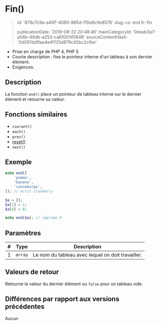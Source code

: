 Fin()
=====

> id: '879c7c9a-a497-4080-865d-f15e6c9e8578'
> slug:
> 	cs: end
> 	fr: fin
> 
> publicationDate: '2019-08-22 20:48:46'
> mainCategoryId: '0eeab3a7-a54b-46db-a253-ca6100145648'
> sourceContentHash: '2d097dd1fae4e4f125d879c92bc2cfbe'

- Prise en charge de PHP 4, PHP 5
- Courte description : fixe le pointeur interne d'un tableau à son dernier élément.
- Exigences.

Description
--------------------------

La fonction `end()` place un pointeur de tableau interne sur le dernier élément et retourne sa valeur.

Fonctions similaires
--------------------------

- `courant()`
- `each()`
- `prev()`
- <a href="/reset">reset()</a>
- `next()`

Exemple
--------------------------

```php
echo end([
    'pomme',
    'banane',
    'canneberge',
]); // écrit cranberry
```



```php
$a = [];
$a[1] = 1;
$a[0] = 0;

echo end($a); // imprime 0
```

Paramètres
--------------------------

| # | Type | Description |
| --- | ------- | ----- |
| 1 | `array` | Le nom du tableau avec lequel on doit travailler. |

Valeurs de retour
--------------------------

Retourne la valeur du dernier élément ou `false` pour un tableau vide.

Différences par rapport aux versions précédentes
--------------------------

Aucun
